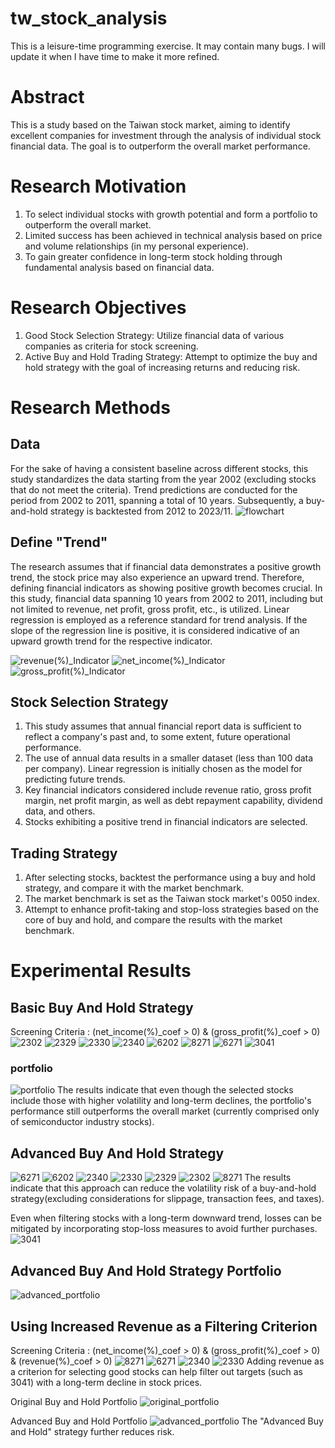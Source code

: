 # tw_stock_analysis

This is a leisure-time programming exercise. It may contain many bugs. I will update it when I have time to make it more refined.

# Abstract
This is a study based on the Taiwan stock market, aiming to identify excellent companies for investment through the analysis of individual stock financial data. The goal is to outperform the overall market performance.

# Research Motivation

1. To select individual stocks with growth potential and form a portfolio to outperform the overall market.
2. Limited success has been achieved in technical analysis based on price and volume relationships (in my personal experience).
3. To gain greater confidence in long-term stock holding through fundamental analysis based on financial data.

# Research Objectives

1. Good Stock Selection Strategy: Utilize financial data of various companies as criteria for stock screening.
2. Active Buy and Hold Trading Strategy: Attempt to optimize the buy and hold strategy with the goal of increasing returns and reducing risk.

# Research Methods

## Data
For the sake of having a consistent baseline across different stocks, this study standardizes the data starting from the year 2002 (excluding stocks that do not meet the criteria). Trend predictions are conducted for the period from 2002 to 2011, spanning a total of 10 years. Subsequently, a buy-and-hold strategy is backtested from 2012 to 2023/11.
![flowchart](https://github.com/bffdhw/tw_stock_analysis/assets/34659552/97289e11-16cb-49c7-a89c-c0a03aa34415)

## Define "Trend"
The research assumes that if financial data demonstrates a positive growth trend, the stock price may also experience an upward trend. Therefore, defining financial indicators as showing positive growth becomes crucial. In this study, financial data spanning 10 years from 2002 to 2011, including but not limited to revenue, net profit, gross profit, etc., is utilized. Linear regression is employed as a reference standard for trend analysis. If the slope of the regression line is positive, it is considered indicative of an upward growth trend for the respective indicator.

![revenue(%)_Indicator](https://github.com/bffdhw/tw_stock_analysis/assets/34659552/daa69382-10cd-4c54-9290-e23e8eb8683c)
![net_income(%)_Indicator](https://github.com/bffdhw/tw_stock_analysis/assets/34659552/36921dda-860d-4f85-bc1a-fff920879b57)
![gross_profit(%)_Indicator](https://github.com/bffdhw/tw_stock_analysis/assets/34659552/a019066a-1717-4563-82da-40f7f3247c79)



## Stock Selection Strategy

1. This study assumes that annual financial report data is sufficient to reflect a company's past and, to some extent, future operational performance.
2. The use of annual data results in a smaller dataset (less than 100 data per company). Linear regression is initially chosen as the model for predicting future trends.
3. Key financial indicators considered include revenue ratio, gross profit margin, net profit margin, as well as debt repayment capability, dividend data, and others.
4. Stocks exhibiting a positive trend in financial indicators are selected.

## Trading Strategy

1. After selecting stocks, backtest the performance using a buy and hold strategy, and compare it with the market benchmark.
2. The market benchmark is set as the Taiwan stock market's 0050 index.
3. Attempt to enhance profit-taking and stop-loss strategies based on the core of buy and hold, and compare the results with the market benchmark.

# Experimental Results 

## Basic Buy And Hold Strategy
Screening Criteria : (net_income(%)_coef > 0) & (gross_profit(%)_coef > 0)
![2302](https://github.com/bffdhw/tw_stock_analysis/assets/34659552/963bfd51-025b-4bfc-8fa6-baf30c5be746)
![2329](https://github.com/bffdhw/tw_stock_analysis/assets/34659552/97774f6a-e2ac-406d-955f-8cfb6cbfadfc)
![2330](https://github.com/bffdhw/tw_stock_analysis/assets/34659552/eed6bf13-05b3-482f-8562-605fda7619ac)
![2340](https://github.com/bffdhw/tw_stock_analysis/assets/34659552/2d38d650-9ef8-4f4d-ace6-683fd66621b9)
![6202](https://github.com/bffdhw/tw_stock_analysis/assets/34659552/9cf125b2-e56f-4824-bea2-419ad67106d3)
![8271](https://github.com/bffdhw/tw_stock_analysis/assets/34659552/04e15028-1bd6-48b2-91d7-f1ca49813209)
![6271](https://github.com/bffdhw/tw_stock_analysis/assets/34659552/e05767d6-689f-4d5a-8193-efc1b1f3911f)
![3041](https://github.com/bffdhw/tw_stock_analysis/assets/34659552/8e5a0b75-c39a-4c9c-bf34-2b4e0869870c)

### portfolio
![portfolio](https://github.com/bffdhw/tw_stock_analysis/assets/34659552/5ead418d-b5ee-4ed0-934f-9d36fd59530a)
The results indicate that even though the selected stocks include those with higher volatility and long-term declines, the portfolio's performance still outperforms the overall market (currently comprised only of semiconductor industry stocks).



## Advanced Buy And Hold Strategy
![6271](https://github.com/bffdhw/tw_stock_analysis/assets/34659552/481a3f8a-df8a-4176-be49-8d02d7d71e33)
![6202](https://github.com/bffdhw/tw_stock_analysis/assets/34659552/35d488f4-fb8b-4d1c-b2ed-74244146a447)
![2340](https://github.com/bffdhw/tw_stock_analysis/assets/34659552/f2533bf5-a397-473a-8f9d-00f47d8a0c1a)
![2330](https://github.com/bffdhw/tw_stock_analysis/assets/34659552/a6568f25-2cb1-409a-aa34-d421dab87daf)
![2329](https://github.com/bffdhw/tw_stock_analysis/assets/34659552/afcd9cbd-f26e-47c4-9701-91f3d34b85a8)
![2302](https://github.com/bffdhw/tw_stock_analysis/assets/34659552/12e84877-83ae-461b-9f51-6edf1a7c0665)
![8271](https://github.com/bffdhw/tw_stock_analysis/assets/34659552/273ca709-6e2c-4ad6-abc2-3904c333cf1f)
The results indicate that this approach can reduce the volatility risk of a buy-and-hold strategy(excluding considerations for slippage, transaction fees, and taxes).

Even when filtering stocks with a long-term downward trend, losses can be mitigated by incorporating stop-loss measures to avoid further purchases. 
![3041](https://github.com/bffdhw/tw_stock_analysis/assets/34659552/24043e03-a6e1-4991-842f-5b128627d91b)

## Advanced Buy And Hold Strategy Portfolio
![advanced_portfolio](https://github.com/bffdhw/tw_stock_analysis/assets/34659552/333ded73-0866-43bc-926c-bc454167787c)


## Using Increased Revenue as a Filtering Criterion
Screening Criteria : (net_income(%)_coef > 0) & (gross_profit(%)_coef > 0) & (revenue(%)_coef > 0)
![8271](https://github.com/bffdhw/tw_stock_analysis/assets/34659552/32018c75-644c-45d1-b84a-5dd27659292d)
![6271](https://github.com/bffdhw/tw_stock_analysis/assets/34659552/766ec7c5-cf2c-4d0b-8be3-f380554402b8)
![2340](https://github.com/bffdhw/tw_stock_analysis/assets/34659552/fcf20610-99b9-4fbe-9ebc-d607b47bd8b4)
![2330](https://github.com/bffdhw/tw_stock_analysis/assets/34659552/692af939-99bc-41ea-b755-fa25cc263980)
Adding revenue as a criterion for selecting good stocks can help filter out targets (such as 3041) with a long-term decline in stock prices.

Original Buy and Hold Portfolio
![original_portfolio](https://github.com/bffdhw/tw_stock_analysis/assets/34659552/b1245c96-cdf3-48b1-94f9-e4944240684b)

Advanced Buy and Hold Portfolio
![advanced_portfolio](https://github.com/bffdhw/tw_stock_analysis/assets/34659552/fec1bd6c-c97e-4502-89de-8e92eb9e9056)
The "Advanced Buy and Hold" strategy further reduces risk.


